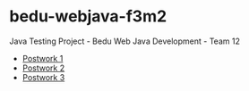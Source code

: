 # bedu-webjava-f3m2
Java Testing Project - Bedu Web Java Development - Team 12

- [Postwork 1](doc/postwork1)
- [Postwork 2](doc/postwork2)
- [Postwork 3](doc/postwork3)
